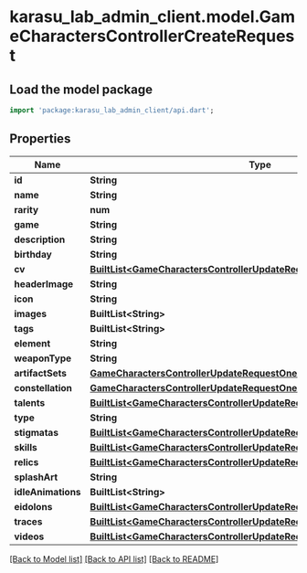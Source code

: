 # karasu_lab_admin_client.model.GameCharactersControllerCreateRequest

## Load the model package
```dart
import 'package:karasu_lab_admin_client/api.dart';
```

## Properties
Name | Type | Description | Notes
------------ | ------------- | ------------- | -------------
**id** | **String** |  | 
**name** | **String** |  | 
**rarity** | **num** |  | [optional] 
**game** | **String** |  | 
**description** | **String** |  | 
**birthday** | **String** |  | [optional] 
**cv** | [**BuiltList&lt;GameCharactersControllerUpdateRequestCvInner&gt;**](GameCharactersControllerUpdateRequestCvInner.md) |  | [optional] 
**headerImage** | **String** |  | [optional] 
**icon** | **String** |  | [optional] 
**images** | **BuiltList&lt;String&gt;** |  | 
**tags** | **BuiltList&lt;String&gt;** |  | 
**element** | **String** |  | 
**weaponType** | **String** |  | 
**artifactSets** | [**GameCharactersControllerUpdateRequestOneOfArtifactSets**](GameCharactersControllerUpdateRequestOneOfArtifactSets.md) |  | 
**constellation** | [**GameCharactersControllerUpdateRequestOneOfConstellation**](GameCharactersControllerUpdateRequestOneOfConstellation.md) |  | 
**talents** | [**BuiltList&lt;GameCharactersControllerUpdateRequestOneOfTalentsInner&gt;**](GameCharactersControllerUpdateRequestOneOfTalentsInner.md) |  | 
**type** | **String** |  | 
**stigmatas** | [**BuiltList&lt;GameCharactersControllerUpdateRequestOneOf1StigmatasInner&gt;**](GameCharactersControllerUpdateRequestOneOf1StigmatasInner.md) |  | 
**skills** | [**BuiltList&lt;GameCharactersControllerUpdateRequestOneOf1SkillsInner&gt;**](GameCharactersControllerUpdateRequestOneOf1SkillsInner.md) |  | 
**relics** | [**BuiltList&lt;GameCharactersControllerUpdateRequestOneOf2RelicsInner&gt;**](GameCharactersControllerUpdateRequestOneOf2RelicsInner.md) |  | 
**splashArt** | **String** |  | 
**idleAnimations** | **BuiltList&lt;String&gt;** |  | 
**eidolons** | [**BuiltList&lt;GameCharactersControllerUpdateRequestOneOf2EidolonsInner&gt;**](GameCharactersControllerUpdateRequestOneOf2EidolonsInner.md) |  | 
**traces** | [**BuiltList&lt;GameCharactersControllerUpdateRequestOneOf2TracesInner&gt;**](GameCharactersControllerUpdateRequestOneOf2TracesInner.md) |  | 
**videos** | [**BuiltList&lt;GameCharactersControllerUpdateRequestOneOf2VideosInner&gt;**](GameCharactersControllerUpdateRequestOneOf2VideosInner.md) |  | 

[[Back to Model list]](../README.md#documentation-for-models) [[Back to API list]](../README.md#documentation-for-api-endpoints) [[Back to README]](../README.md)


